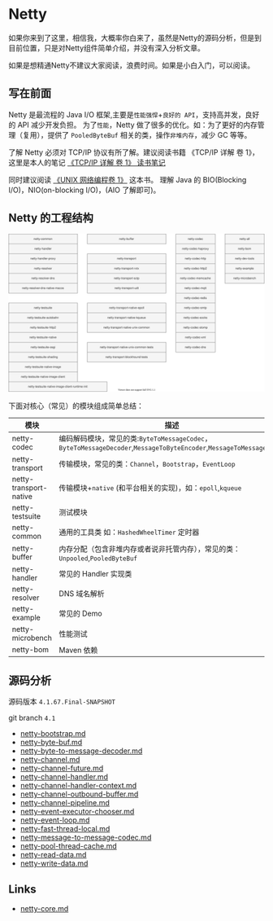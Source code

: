 # Netty

如果你来到了这里，相信我，大概率你白来了，虽然是Netty的源码分析，但是到目前位置，只是对Netty组件简单介绍，并没有深入分析文章。

如果是想精通Netty不建议大家阅读，浪费时间。如果是小白入门，可以阅读。

## 写在前面

Netty 是最流程的 Java I/O 框架,主要是`性能强悍`+`良好的 API`，支持高并发，良好的 API 减少开发负担。
为了`性能`，Netty 做了很多的优化。如：为了更好的内存管理（复用），提供了 `PooledByteBuf` 相关的类，操作`非堆内存`，减少 GC 等等。

了解 Netty 必须对 TCP/IP 协议有所了解。建议阅读书籍 《TCP/IP 详解 卷 1》，这里是本人的笔记 [《TCP/IP 详解 卷 1》 读书笔记](https://github.com/web1992/read/blob/main/tcp-ip/TCP-IP-%E8%AF%A6%E8%A7%A3-%E5%8D%B71/readme.md)

同时建议阅读 [《UNIX 网络编程卷 1》](https://github.com/web1992/read/tree/main/tcp-ip/Unix%E7%BD%91%E7%BB%9C%E7%BC%96%E7%A8%8B-%E5%8D%B71/readme.md) 这本书。
理解 Java 的 BIO(Blocking I/O)，NIO(on-blocking I/O)，(AIO 了解即可)。

## Netty 的工程结构

![netty-4.1-modules.png](./images/netty-4.1-module.svg)

下面对核心（常见）的模块组成简单总结：

| 模块                   | 描述                                                                                                               |
| ---------------------- | ------------------------------------------------------------------------------------------------------------------ |
| netty-codec            | 编码解码模块，常见的类:`ByteToMessageCodec`，`ByteToMessageDecoder`,`MessageToByteEncoder`,`MessageToMessageCodec` |
| netty-transport        | 传输模块，常见的类：`Channel`，`Bootstrap`，`EventLoop`                                                            |
| netty-transport-native | 传输模块+`native` (和平台相关的实现)，如：`epoll`,`kqueue`                                                         |
| netty-testsuite        | 测试模块                                                                                                           |
| netty-common           | 通用的工具类 如：`HashedWheelTimer` 定时器                                                                         |
| netty-buffer           | 内存分配（包含非堆内存或者说非托管内存），常见的类：`Unpooled`,`PooledByteBuf`                                     |
| netty-handler          | 常见的 Handler 实现类                                                                                              |
| netty-resolver         | DNS 域名解析                                                                                                       |
| netty-example          | 常见的 Demo                                                                                                        |
| netty-microbench       | 性能测试                                                                                                           |
| netty-bom              | Maven 依赖                                                                                                         |

## 源码分析

源码版本 `4.1.67.Final-SNAPSHOT`

git branch `4.1`

- [netty-bootstrap.md](netty-bootstrap.md)
- [netty-byte-buf.md](netty-byte-buf.md)
- [netty-byte-to-message-decoder.md](netty-byte-to-message-decoder.md)
- [netty-channel.md](netty-channel.md)
- [netty-channel-future.md](netty-channel-future.md)
- [netty-channel-handler.md](netty-channel-handler.md)
- [netty-channel-handler-context.md](netty-channel-handler-context.md)
- [netty-channel-outbound-buffer.md](netty-channel-outbound-buffer.md)
- [netty-channel-pipeline.md](netty-channel-pipeline.md)
- [netty-event-executor-chooser.md](netty-event-executor-chooser.md)
- [netty-event-loop.md](netty-event-loop.md)
- [netty-fast-thread-local.md](netty-fast-thread-local.md)
- [netty-message-to-message-codec.md](netty-message-to-message-codec.md)
- [netty-pool-thread-cache.md](netty-pool-thread-cache.md)
- [netty-read-data.md](netty-read-data.md)
- [netty-write-data.md](netty-write-data.md)

## Links

- [netty-core.md](netty-core.md)
